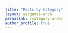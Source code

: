 ```yaml
---
title: "Posts by Category"
layout: wargames-arch
permalink: /category-arch/
author_profile: true
---
```

